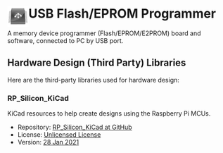 # <img align="left" src="/images/icon.png" alt="usbflashprog" title="usbflashprog">USB Flash/EPROM Programmer

A memory device programmer (Flash/EPROM/E2PROM) board and software, connected to PC by USB port.

## Hardware Design (Third Party) Libraries

Here are the third-party libraries used for hardware design:

### RP\_Silicon\_KiCad

KiCad resources to help create designs using the Raspberry Pi MCUs.

- Repository: [RP_Silicon_KiCad at GitHub](https://github.com/HeadBoffin/RP_Silicon_KiCad)
- License: [Unlicensed License](https://github.com/HeadBoffin/RP_Silicon_KiCad/blob/main/LICENSE)
- Version: [28 Jan 2021](https://github.com/HeadBoffin/RP_Silicon_KiCad/commit/8ab84dd99d44e12403f169a6abfef67583b1366e)
